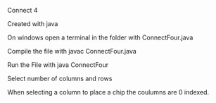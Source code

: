 Connect 4

Created with java

On windows open a terminal in the folder with ConnectFour.java

Compile the file with javac ConnectFour.java

Run the File with java ConnectFour

Select number of columns and rows

When selecting a column to place a chip the coulumns are 0 indexed.
